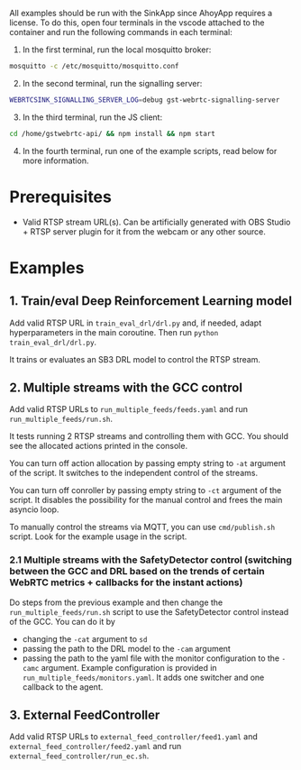 All examples should be run with the SinkApp since AhoyApp requires a license. To do this, open four terminals in the vscode attached to the container and run the following commands in each terminal:
1. In the first terminal, run the local mosquitto broker:
```bash
mosquitto -c /etc/mosquitto/mosquitto.conf
```
2. In the second terminal, run the signalling server:
```bash
WEBRTCSINK_SIGNALLING_SERVER_LOG=debug gst-webrtc-signalling-server
```
3. In the third terminal, run the JS client:
```bash
cd /home/gstwebrtc-api/ && npm install && npm start
```
4. In the fourth terminal, run one of the example scripts, read below for more information.

# Prerequisites
- Valid RTSP stream URL(s). Can be artificially generated with OBS Studio + RTSP server plugin for it from the webcam or any other source.

# Examples
## 1. Train/eval Deep Reinforcement Learning model
Add valid RTSP URL in `train_eval_drl/drl.py` and, if needed, adapt hyperparameters in the main coroutine. Then run `python train_eval_drl/drl.py`.

It trains or evaluates an SB3 DRL model to control the RTSP stream.

## 2. Multiple streams with the GCC control
Add valid RTSP URLs to `run_multiple_feeds/feeds.yaml` and run `run_multiple_feeds/run.sh`.

It tests running 2 RTSP streams and controlling them with GCC. You should see the allocated actions printed in the console.

You can turn off action allocation by passing empty string to `-at` argument of the script. It switches to the independent control of the streams.

You can turn off conroller by passing empty string to `-ct` argument of the script. It disables the possibility for the manual control and frees the main asyncio loop.

To manually control the streams via MQTT, you can use `cmd/publish.sh` script. Look for the example usage in the script.

### 2.1 Multiple streams with the SafetyDetector control (switching between the GCC and DRL based on the trends of certain WebRTC metrics + callbacks for the instant actions)
Do steps from the previous example and then change the `run_multiple_feeds/run.sh` script to use the SafetyDetector control instead of the GCC. You can do it by
- changing the `-cat` argument to `sd`
- passing the path to the DRL model to the `-cam` argument
- passing the path to the yaml file with the monitor configuration to the `-camc` argument. Example configuration is provided in `run_multiple_feeds/monitors.yaml`. It adds one switcher and one callback to the agent.

## 3. External FeedController
Add valid RTSP URLs to `external_feed_controller/feed1.yaml` and `external_feed_controller/feed2.yaml` and run `external_feed_controller/run_ec.sh`.
